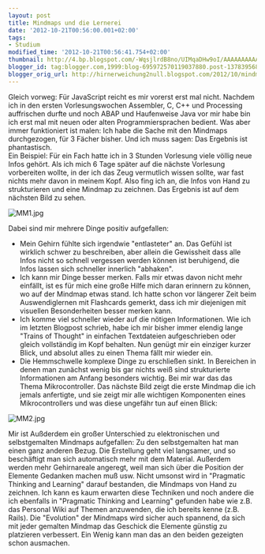 ```yaml
---
layout: post
title: Mindmaps und die Lernerei
date: '2012-10-21T00:56:00.001+02:00'
tags:
- Studium
modified_time: '2012-10-21T00:56:41.754+02:00'
thumbnail: http://4.bp.blogspot.com/-WqsjlrdB8no/UIMqaDHw9oI/AAAAAAAAAAo/rzZdma8UU70/s72-c/MM1.jpg
blogger_id: tag:blogger.com,1999:blog-695972570119037880.post-1378395684314950378
blogger_orig_url: http://hirnerweichung2null.blogspot.com/2012/10/mindmaps-und-die-lernerei.html
---
```


Gleich vorweg: Für JavaScript reicht es mir vorerst erst mal nicht. Nachdem ich in den ersten Vorlesungswochen Assembler, C, C++ und Processing auffrischen durfte und noch ABAP und Haufenweise Java vor mir habe bin ich erst mal mit neuen oder alten Programmiersprachen bedient. Was aber immer funktioniert ist malen: Ich habe die Sache mit den Mindmaps durchgezogen, für 3 Fächer bisher. Und ich muss sagen: Das Ergebnis ist phantastisch.  
Ein Beispiel: Für ein Fach hatte ich in 3 Stunden Vorlesung viele völlig neue Infos gehört. Als ich mich 6 Tage später auf die nächste Vorlesung vorbereiten wollte, in der ich das Zeug vermutlich wissen sollte, war fast nichts mehr davon in meinem Kopf. Also fing ich an, die Infos von Hand zu strukturieren und eine Mindmap zu zeichnen. Das Ergebnis ist auf dem nächsten Bild zu sehen.

![MM1.jpg](http://4.bp.blogspot.com/-WqsjlrdB8no/UIMqaDHw9oI/AAAAAAAAAAo/rzZdma8UU70/s1600/MM1.jpg)

Dabei sind mir mehrere Dinge positiv aufgefallen:

- Mein Gehirn fühlte sich irgendwie "entlasteter" an. Das Gefühl ist wirklich schwer zu beschreiben, aber allein die Gewissheit dass alle Infos nicht so schnell vergessen werden können ist beruhigend, die Infos lassen sich schneller innerlich "abhaken".
- Ich kann mir Dinge besser merken. Falls mir etwas davon nicht mehr einfällt, ist es für mich eine große Hilfe mich daran erinnern zu können, wo auf der Mindmap etwas stand. Ich hatte schon vor längerer Zeit beim Auswendiglernen mit Flashcards gemerkt, dass ich mir diejenigen mit visuellen Besonderheiten besser merken kann.
- Ich komme viel schneller wieder auf die nötigen Informationen. Wie ich im letzten Blogpost schrieb, habe ich mir bisher immer elendig lange "Trains of Thought" in einfachen Textdateien aufgeschrieben oder gleich vollständig im Kopf behalten. Nun genügt mir ein einziger kurzer Blick, und absolut alles zu einen Thema fällt mir wieder ein.
- Die Hemmschwelle komplexe Dinge zu erschließen sinkt. In Bereichen in denen man zunächst wenig bis gar nichts weiß sind strukturierte Informationen am Anfang besonders wichtig. Bei mir war das das Thema Mikrocontroller. Das nächste Bild zeigt die erste Mindmap die ich jemals anfertigte, und sie zeigt mir alle wichtigen Komponenten eines Mikrocontrollers und was diese ungefähr tun auf einen Blick:

![MM2.jpg](http://2.bp.blogspot.com/-60vep1GTs_Y/UIMqs9I9JvI/AAAAAAAAAAw/5t4ygSj092s/s1600/MM2.jpg)

Mir ist Außderdem ein großer Unterschied zu elektronischen und selbstgemalten Mindmaps aufgefallen: Zu den selbstgemalten hat man einen ganz anderen Bezug. Die Erstellung geht viel langsamer, und so beschäftigt man sich automatisch mehr mit dem Material. Außerdem werden mehr Gehirnareale angeregt, weil man sich über die Position der Elemente Gedanken machen muß usw. Nicht umsonst wird in "Pragmatic Thinking and Learning" darauf bestanden, die Mindmaps von Hand zu zeichnen. Ich kann es kaum erwarten diese Techniken und noch andere die ich ebenfalls in "Pragmatic Thinking and Learning" gefunden habe wie z.B. das Personal Wiki auf Themen anzuwenden, die ich bereits kenne (z.B. Rails). Die "Evolution" der Mindmaps wird sicher auch spannend, da sich mit jeder gemalten Mindmap das Geschick die Elemente günstig zu platzieren verbessert. Ein Wenig kann man das an den beiden gezeigten schon ausmachen.